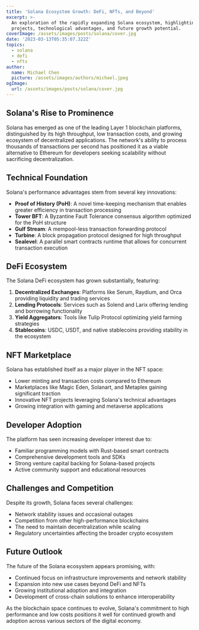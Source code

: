 ```yaml
---
title: 'Solana Ecosystem Growth: DeFi, NFTs, and Beyond'
excerpt: >-
  An exploration of the rapidly expanding Solana ecosystem, highlighting key
  projects, technological advantages, and future growth potential.
coverImage: /assets/images/posts/solana/cover.jpg
date: '2023-03-13T05:35:07.322Z'
topics:
  - solana
  - defi
  - nfts
author:
  name: Michael Chen
  picture: /assets/images/authors/michael.jpeg
ogImage:
  url: /assets/images/posts/solana/cover.jpg
---
```



## Solana's Rise to Prominence

Solana has emerged as one of the leading Layer 1 blockchain platforms, distinguished by its high throughput, low transaction costs, and growing ecosystem of decentralized applications. The network's ability to process thousands of transactions per second has positioned it as a viable alternative to Ethereum for developers seeking scalability without sacrificing decentralization.

## Technical Foundation

Solana's performance advantages stem from several key innovations:

- **Proof of History (PoH)**: A novel time-keeping mechanism that enables greater efficiency in transaction processing
- **Tower BFT**: A Byzantine Fault Tolerance consensus algorithm optimized for the PoH structure
- **Gulf Stream**: A mempool-less transaction forwarding protocol
- **Turbine**: A block propagation protocol designed for high throughput
- **Sealevel**: A parallel smart contracts runtime that allows for concurrent transaction execution

## DeFi Ecosystem

The Solana DeFi ecosystem has grown substantially, featuring:

1. **Decentralized Exchanges**: Platforms like Serum, Raydium, and Orca providing liquidity and trading services
2. **Lending Protocols**: Services such as Solend and Larix offering lending and borrowing functionality
3. **Yield Aggregators**: Tools like Tulip Protocol optimizing yield farming strategies
4. **Stablecoins**: USDC, USDT, and native stablecoins providing stability in the ecosystem

## NFT Marketplace

Solana has established itself as a major player in the NFT space:

- Lower minting and transaction costs compared to Ethereum
- Marketplaces like Magic Eden, Solanart, and Metaplex gaining significant traction
- Innovative NFT projects leveraging Solana's technical advantages
- Growing integration with gaming and metaverse applications

## Developer Adoption

The platform has seen increasing developer interest due to:

- Familiar programming models with Rust-based smart contracts
- Comprehensive development tools and SDKs
- Strong venture capital backing for Solana-based projects
- Active community support and educational resources

## Challenges and Competition

Despite its growth, Solana faces several challenges:

- Network stability issues and occasional outages
- Competition from other high-performance blockchains
- The need to maintain decentralization while scaling
- Regulatory uncertainties affecting the broader crypto ecosystem

## Future Outlook

The future of the Solana ecosystem appears promising, with:

- Continued focus on infrastructure improvements and network stability
- Expansion into new use cases beyond DeFi and NFTs
- Growing institutional adoption and integration
- Development of cross-chain solutions to enhance interoperability

As the blockchain space continues to evolve, Solana's commitment to high performance and low costs positions it well for continued growth and adoption across various sectors of the digital economy.
